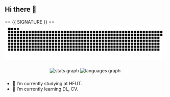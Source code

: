 ## Hi there 👋
== {{ SIGNATURE }} ==
![](https://github.com/lmjshineee/lmjshineee/blob/output/github-contribution-grid-snake.svg)

### 
<div align="center">
  <img src="https://github-readme-stats.vercel.app/api?username=lmjshineee&hide_title=false&hide_rank=false&show_icons=true&include_all_commits=true&count_private=true&disable_animations=false&locale=en&hide_border=false" height="150" alt="stats graph"  />
  <img src="https://github-readme-stats.vercel.app/api/top-langs?username=lmjshineee&locale=en&hide_title=false&layout=compact&card_width=320&langs_count=5&hide_border=false" height="150" alt="languages graph"  />
</div>

### 
- 🔭 I’m currently studying at HFUT.
- 🌱 I’m currently learning DL, CV. 
